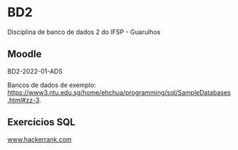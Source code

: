 # BD2

Disciplina de banco de dados 2 do IFSP - Guarulhos

## Moodle

BD2-2022-01-ADS

Bancos de dados de exemplo: https://www3.ntu.edu.sg/home/ehchua/programming/sql/SampleDatabases.html#zz-3.

## Exercícios SQL
www.hackerrank.com



